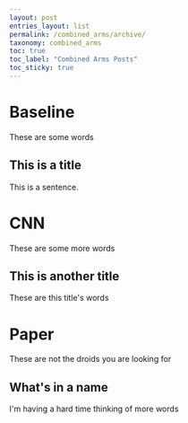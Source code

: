 ```yaml
---
layout: post
entries_layout: list
permalink: /combined_arms/archive/
taxonomy: combined_arms
toc: true
toc_label: "Combined Arms Posts"
toc_sticky: true
---
```


# Baseline
These are some words

## This is a title
This is a sentence.

# CNN
These are some more words

## This is another title
These are this title's words

# Paper
These are not the droids you are looking for

## What's in a name
I'm having a hard time thinking of more words
